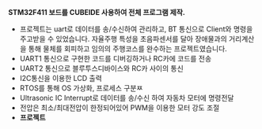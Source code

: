  **STM32F411 보드를 CUBEIDE 사용하여 전체 프로그램 제작.**
- 프로젝트는 uart로 데이터를 송/수신하여 관리하고, BT 통신으로 Client와 명령을 주고받을 수 있었습니다. 자율주행 특성을 초음파센서를 달아 장애물과의 거리계산을 통해 물체를 회피하고 임의의 주행코스를 완수하는 프로젝트였습니다.
- UART1 통신으로 구현한 코드를 디버깅하거나 RC카에 코드를 전송
- UART2 통신으로 블루투스디바이스와 RC카 사이의 통신
- I2C통신을 이용한 LCD 출력
- RTOS를 통해 OS 가상화, 프로세스 구분ㅉ
- Ultrasonic IC Interrupt로 데이터를 송/수신 하여 자동차 모터에 명령전달
- 전압은 최소/최대전압이 한정되어있어 PWM을 이용한 모터 강도 조절
- **프로젝트**